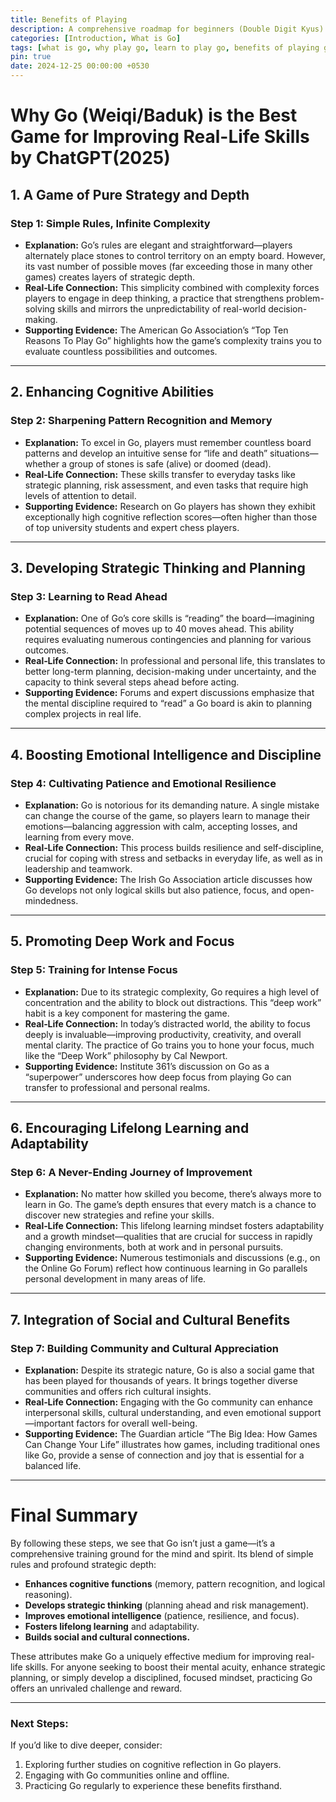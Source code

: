 ```yaml
---
title: Benefits of Playing
description: A comprehensive roadmap for beginners (Double Digit Kyus) to master the basics of the Go game.
categories: [Introduction, What is Go]
tags: [what is go, why play go, learn to play go, benefits of playing go]
pin: true
date: 2024-12-25 00:00:00 +0530
---
```


# Why Go (Weiqi/Baduk) is the Best Game for Improving Real-Life Skills by ChatGPT(2025)

## 1. A Game of Pure Strategy and Depth  

### Step 1: Simple Rules, Infinite Complexity  
- **Explanation:** Go’s rules are elegant and straightforward—players alternately place stones to control territory on an empty board. However, its vast number of possible moves (far exceeding those in many other games) creates layers of strategic depth.  
- **Real‐Life Connection:** This simplicity combined with complexity forces players to engage in deep thinking, a practice that strengthens problem-solving skills and mirrors the unpredictability of real-world decision-making.  
- **Supporting Evidence:** The American Go Association’s “Top Ten Reasons To Play Go” highlights how the game’s complexity trains you to evaluate countless possibilities and outcomes.  

---

## 2. Enhancing Cognitive Abilities  

### Step 2: Sharpening Pattern Recognition and Memory  
- **Explanation:** To excel in Go, players must remember countless board patterns and develop an intuitive sense for “life and death” situations—whether a group of stones is safe (alive) or doomed (dead).  
- **Real‐Life Connection:** These skills transfer to everyday tasks like strategic planning, risk assessment, and even tasks that require high levels of attention to detail.  
- **Supporting Evidence:** Research on Go players has shown they exhibit exceptionally high cognitive reflection scores—often higher than those of top university students and expert chess players.  

---

## 3. Developing Strategic Thinking and Planning  

### Step 3: Learning to Read Ahead  
- **Explanation:** One of Go’s core skills is “reading” the board—imagining potential sequences of moves up to 40 moves ahead. This ability requires evaluating numerous contingencies and planning for various outcomes.  
- **Real‐Life Connection:** In professional and personal life, this translates to better long-term planning, decision-making under uncertainty, and the capacity to think several steps ahead before acting.  
- **Supporting Evidence:** Forums and expert discussions emphasize that the mental discipline required to “read” a Go board is akin to planning complex projects in real life.  

---

## 4. Boosting Emotional Intelligence and Discipline  

### Step 4: Cultivating Patience and Emotional Resilience  
- **Explanation:** Go is notorious for its demanding nature. A single mistake can change the course of the game, so players learn to manage their emotions—balancing aggression with calm, accepting losses, and learning from every move.  
- **Real‐Life Connection:** This process builds resilience and self-discipline, crucial for coping with stress and setbacks in everyday life, as well as in leadership and teamwork.  
- **Supporting Evidence:** The Irish Go Association article discusses how Go develops not only logical skills but also patience, focus, and open-mindedness.  

---

## 5. Promoting Deep Work and Focus  

### Step 5: Training for Intense Focus  
- **Explanation:** Due to its strategic complexity, Go requires a high level of concentration and the ability to block out distractions. This “deep work” habit is a key component for mastering the game.  
- **Real‐Life Connection:** In today’s distracted world, the ability to focus deeply is invaluable—improving productivity, creativity, and overall mental clarity. The practice of Go trains you to hone your focus, much like the “Deep Work” philosophy by Cal Newport.  
- **Supporting Evidence:** Institute 361’s discussion on Go as a “superpower” underscores how deep focus from playing Go can transfer to professional and personal realms.  

---

## 6. Encouraging Lifelong Learning and Adaptability  

### Step 6: A Never-Ending Journey of Improvement  
- **Explanation:** No matter how skilled you become, there’s always more to learn in Go. The game’s depth ensures that every match is a chance to discover new strategies and refine your skills.  
- **Real‐Life Connection:** This lifelong learning mindset fosters adaptability and a growth mindset—qualities that are crucial for success in rapidly changing environments, both at work and in personal pursuits.  
- **Supporting Evidence:** Numerous testimonials and discussions (e.g., on the Online Go Forum) reflect how continuous learning in Go parallels personal development in many areas of life.  

---

## 7. Integration of Social and Cultural Benefits  

### Step 7: Building Community and Cultural Appreciation  
- **Explanation:** Despite its strategic nature, Go is also a social game that has been played for thousands of years. It brings together diverse communities and offers rich cultural insights.  
- **Real‐Life Connection:** Engaging with the Go community can enhance interpersonal skills, cultural understanding, and even emotional support—important factors for overall well-being.  
- **Supporting Evidence:** The Guardian article “The Big Idea: How Games Can Change Your Life” illustrates how games, including traditional ones like Go, provide a sense of connection and joy that is essential for a balanced life.  

---

# Final Summary  

By following these steps, we see that Go isn’t just a game—it’s a comprehensive training ground for the mind and spirit. Its blend of simple rules and profound strategic depth:  
- **Enhances cognitive functions** (memory, pattern recognition, and logical reasoning).  
- **Develops strategic thinking** (planning ahead and risk management).  
- **Improves emotional intelligence** (patience, resilience, and focus).  
- **Fosters lifelong learning** and adaptability.  
- **Builds social and cultural connections.**  

These attributes make Go a uniquely effective medium for improving real-life skills. For anyone seeking to boost their mental acuity, enhance strategic planning, or simply develop a disciplined, focused mindset, practicing Go offers an unrivaled challenge and reward.  

---

### Next Steps:  
If you’d like to dive deeper, consider:  
1. Exploring further studies on cognitive reflection in Go players.  
2. Engaging with Go communities online and offline.  
3. Practicing Go regularly to experience these benefits firsthand.  
